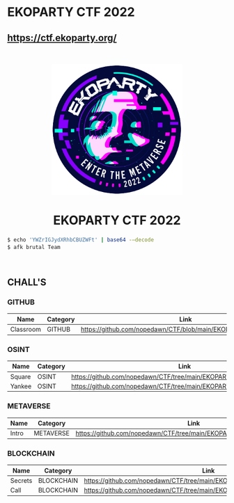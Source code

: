 # EKOPARTY CTF 2022
## https://ctf.ekoparty.org/

<br>
<p align="center">
  <a href="https://ctf.ekoparty.org/" target="_blank">
    <img src="logo.png" width="300">
  </a>
</p>
<h1 align="center">EKOPARTY CTF 2022</h1>

```bash
$ echo 'YWZrIGJydXRhbCBUZWFt' | base64 -–decode
$ afk brutal Team
```
<br>

## CHALL'S

### GITHUB
| Name      | Category | Link                                                           |
| --------- | -------- | -------------------------------------------------------------- |
| Classroom | GITHUB   | https://github.com/nopedawn/CTF/blob/main/EKOPARTYCTF22/GITHUB |

### OSINT
| Name   | Category | Link                                                                 |
| ------ | -------- | -------------------------------------------------------------------- |
| Square | OSINT    | https://github.com/nopedawn/CTF/tree/main/EKOPARTYCTF22/OSINT/Square |
| Yankee | OSINT    | https://github.com/nopedawn/CTF/tree/main/EKOPARTYCTF22/OSINT/Yankee |

### METAVERSE
| Name  | Category  | Link                                                                    |
| ----- | --------- | ----------------------------------------------------------------------- |
| Intro | METAVERSE | https://github.com/nopedawn/CTF/tree/main/EKOPARTYCTF22/METAVERSE/Intro |

### BLOCKCHAIN
| Name  | Category   | Link                                                                       |
| ----- | ---------- | -------------------------------------------------------------------------- |
| Secrets | BLOCKCHAIN | https://github.com/nopedawn/CTF/tree/main/EKOPARTYCTF22/BLOCKCHAIN/Secrets |
| Call  | BLOCKCHAIN | https://github.com/nopedawn/CTF/tree/main/EKOPARTYCTF22/BLOCKCHAIN/Call    |
